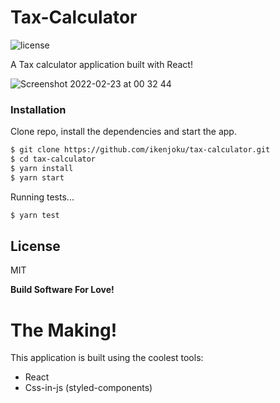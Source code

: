 # Tax-Calculator

![license](https://img.shields.io/github/license/mashape/apistatus.svg)

A Tax calculator application built with React!

![Screenshot 2022-02-23 at 00 32 44](https://user-images.githubusercontent.com/32720508/155237720-990d0dac-4e63-4ebe-8548-1888562a25d6.png)

### Installation

Clone repo, install the dependencies and start the app.

```sh
$ git clone https://github.com/ikenjoku/tax-calculator.git
$ cd tax-calculator
$ yarn install
$ yarn start
```

Running tests...

```sh
$ yarn test
```

License
----

MIT


**Build Software For Love!**


# The Making!
This application is built using the coolest tools:
  - React
  - Css-in-js (styled-components)
